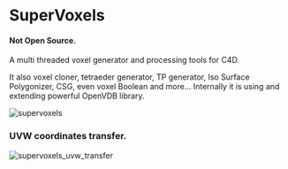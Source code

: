 # SuperVoxels
#### Not Open Source.
A multi threaded voxel generator and processing tools for C4D. 

It also voxel cloner, tetraeder generator, TP generator, Iso Surface Polygonizer, CSG, even voxel Boolean and more...
Internally it is using and extending powerful OpenVDB library. 

![supervoxels](https://cloud.githubusercontent.com/assets/3511547/6771773/fa451604-d0e9-11e4-9989-4c4ddd570aec.jpg)

### UVW coordinates transfer. 
![supervoxels_uvw_transfer](https://cloud.githubusercontent.com/assets/3511547/6782600/6df256a8-d175-11e4-99a3-72f0c2f2a67c.jpg)


